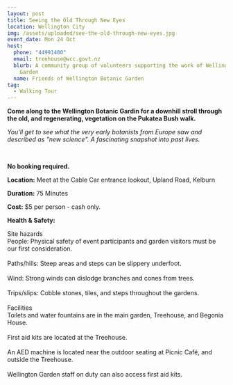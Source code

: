 ```yaml
---
layout: post
title: Seeing the Old Through New Eyes
location: Wellington City
img: /assets/uploaded/see-the-old-through-new-eyes.jpg
event_date: Mon 24 Oct
host:
  phone: "44991400"
  email: treehouse@wcc.govt.nz
  blurb: A community group of volunteers supporting the work of Wellington Botanic
    Garden
  name: Friends of Wellington Botanic Garden
tag:
  - Walking Tour
---
```

**Come along to the Wellington Botanic Gardin for a downhill stroll through the old, and regenerating, vegetation on the Pukatea Bush walk.**

*You'll get to see what the very early botanists from Europe saw and described as "new science". A fascinating snapshot into past lives.*

<br>

**No booking required.**

**Location:** Meet at the Cable Car entrance lookout, Upland Road, Kelburn

**Duration:** 75 Minutes

**Cost:** $5 per person - cash only.

**Health & Safety:** 

Site hazards\
People: Physical safety of event participants and garden visitors must be our first consideration.\
\
Paths/hills: Steep areas and steps can be slippery underfoot.\
\
Wind: Strong winds can dislodge branches and cones from trees.\
\
Trips/slips: Cobble stones, tiles, and steps throughout the gardens.\
\
Facilities\
Toilets and water fountains are in the main garden, Treehouse, and Begonia House.\
\
First aid kits are located at the Treehouse.\
\
An AED machine is located near the outdoor seating at Picnic Café, and outside the Treehouse.\
\
Wellington Garden staff on duty can also access first aid kits.